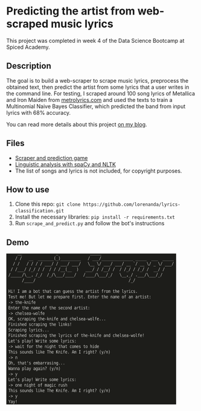 # Predicting the artist from web-scraped music lyrics

This project was completed in week 4 of the Data Science Bootcamp at Spiced Academy.

## Description
The goal is to build a web-scraper to scrape music lyrics, preprocess the obtained text, then predict the artist from some lyrics that a user writes in the command line. For testing, I scraped around 100 song lyrics of Metallica and Iron Maiden from [metrolyrics.com](www.metrolyrics.com) and used the texts to train a Multinomial Naive Bayes Classifier, which predicted the band from input lyrics with 68% accuracy.

You can read more details about this project [on my blog](https://lorenaciutacu.com/2020/10/24/week-4-datasciencebootcamp/).

## Files
- [Scraper and prediction game](https://github.com/lorenanda/lyrics-classification/blob/main/scrape_and_predict.py)
- [Linguistic analysis with spaCy and NLTK](https://github.com/lorenanda/lyrics-classification/blob/main/text_analysis_lyrics.ipynb)
- The list of songs and lyrics is not included, for copyright purposes.

## How to use
1. Clone this repo: `git clone https://github.com/lorenanda/lyrics-classification.git`
2. Install the necessary libraries: `pip install -r requirements.txt`
3. Run `scrape_and_predict.py` and follow the bot's instructions

## Demo
<img src = "https://github.com/lorenanda/lyrics-classification/blob/main/images/demo.gif" width="450px" height="400px">
